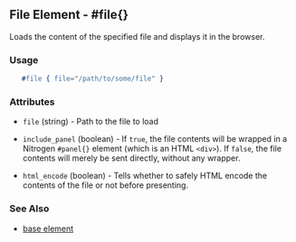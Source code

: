 

## File Element - #file{}

  Loads the content of the specified file and displays it in the browser.

### Usage

```erlang
   #file { file="/path/to/some/file" }

```

### Attributes

   * `file` (string) - Path to the file to load

   * `include_panel` (boolean) - If `true`, the file contents will be wrapped
      in a Nitrogen `#panel{}` element (which is an HTML `<div>`). If `false`, the
      file contents will merely be sent directly, without any wrapper.

   * `html_encode` (boolean) - Tells whether to safely HTML encode the
      contents of the file or not before presenting.


### See Also

 *  [base element](./base.html)
